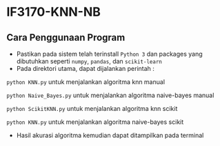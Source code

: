# IF3170-KNN-NB

## Cara Penggunaan Program
- Pastikan pada sistem telah terinstall `Python 3` dan packages yang dibutuhkan seperti `numpy`, `pandas`, dan `scikit-learn`
- Pada direktori utama, dapat dijalankan perintah :

`python KNN.py` untuk menjalankan algoritma knn manual

`python Naive_Bayes.py` untuk menjalankan algoritma naive-bayes manual

`python ScikitKNN.py` untuk menjalankan algoritma knn scikit

`python KNN.py` untuk menjalankan algoritma naive-bayes scikit
- Hasil akurasi algoritma kemudian dapat ditampilkan pada terminal
